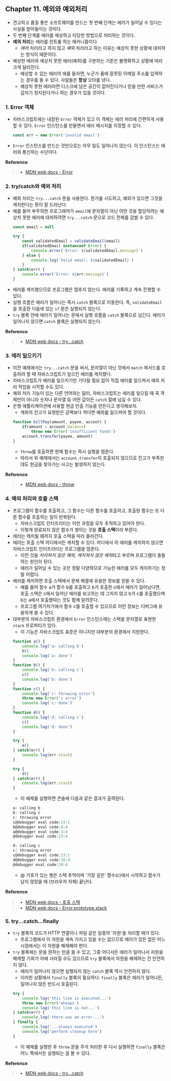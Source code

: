 ## Chapter 11. 예외와 예외처리
- 견고하고 품질 좋은 소프트웨어를 만드는 첫 번째 단계는 에러가 일어날 수 있다는 사실을 받아들이는 것이다.
- 두 번째 단계를 에러를 예상하고 타당한 방법으로 처리하는 것이다.
- **예외 처리**는 에러를 컨트롤 하는 매커니즘이다.
    - *에러* 처리라고 하지 않고 *예외* 처리라고 하는 이유는 예상치 못한 상황에 대처하는 방식이 때문이다.
- 예상한 에러와 예상치 못한 에러(예외)를 구분하는 기준은 불명확하고 상황에 따라 크게 달라진다.
    - 예상할 수 있는 에러의 에를 들자면, 누군가 폼에 잘못된 이메일 주소를 입력하는 경우를 들 수 있다. 사람들은 **항상** 오타를 낸다.
    - 예상치 못한 에러라면 디스크에 남은 공간이 없어진다거나 믿을 만한 서비스가 갑자기 정지된다거나 하는 경우가 있을 것이다.

### 1. Error 객체
- 자바스크립트에는 내장된 `Error` 객체가 있고 이 객체는 에러 처리에 간편하게 사용할 수 있다. `Error` 인스턴스를 만들면서 에러 메시지를 지정할 수 있다.
    ```javascript
    const err = new Error('invalid email')
    ```
- `Error` 인스턴스를 만드는 것만으로는 아무 일도 일어나지 않는다. 이 인스턴스는 에러와 통신하는 수단이다.

**Reference**
> - [MDN web docs - Error](https://developer.mozilla.org/ko/docs/Web/JavaScript/Reference/Global_Objects/Error)


### 2. try/catch와 예외 처리
- 예외 처리는 `try...catch` 문을 사용한다. 뭔가를 시도하고, 예외가 있으면 그것을 캐치한다는 뜻이 잘 드러난다.
- 예를 들어 부주의한 프로그래머가 `email`에 문자열이 아닌 어떤 것을 할당하려는 예상치 못한 에러에 대처하려면 `try...catch` 문으로 코드 전체를 감쌀 수 있다.
    ```javascript
    const email = null

    try {
        const validatedEmail = validateEmail(email)
        if(validatedEmail instanceof Error) {
            console.error(`Error: ${validatedEmail.message}`)
        } else {
            console.log(`Valid email: ${validatedEmail}`)
        }
    } catch(err) {
        console.error(`Error: ${err.message}`)
    }
    ```
- 에러를 캐치했으므로 프로그램은 멈추지 않는다. 에러를 기록하고 계속 진행할 수 있다.
- 실행 흐름은 에러가 일어나는 즉시 `catch` 블록으로 이동한다. 즉, `validateEmail`을 호출한 다음에 있는 `if` 문은 실행되지 않는다.
- `try` 블록 안에 에러가 일어나는 문에서 실행 흐름을 `catch` 블록으로 넘긴다. 에러가 일어나지 않으면 `catch` 블록은 실행되지 않는다.

**Reference**
> - [MDN web docs - try...catch](https://developer.mozilla.org/ko/docs/Web/JavaScript/Reference/Statements/try...catch)


### 3. 에러 일으키기
- 이전 예제에서는 `try...catch` 문을 써서, 문자열이 아닌 것에서 `match` 메서드를 호출하려 할 때 자바스크립트가 일으킨 에러를 캐치했다.
- 자바스크립트가 에러를 일으키기만 기다릴 필요 없이 직접 에러를 일으켜서 예외 처리 작업을 시작할 수도 있다.
- 예외 처리 기능이 있는 다른 언어와는 달리, 자바스크립트는 에러를 일으킬 때 꼭 객체만이 아니라 숫자나 문자열 등 어떤 값이든 `catch` 절에 넘길 수 있다.
- 은행 애플리케이션에 사용할 현금 인출 기능을 만든다고 생각해보자.
    - 계좌의 잔고가 요청받은 금액보다 적다면 예외를 일으켜야 할 것이다.
    ```javascript
    function billPay(amount, payee, accout) {
        if(amount > account.balance)
            throw new Error('insufficient funds')
        account.transfer(payee, amount)
    }
    ```
    - `throw`를 호출하면 현재 함수는 즉시 실행을 멈춘다.
    - 따라서 위 예제에서는 `account.transfer`이 호출되지 않으므로 잔고가 부족한데도 현금을 찾아가는 사고는 발생하지 않는다.

**Reference**
> - [MDN web docs - throw](https://developer.mozilla.org/ko/docs/Web/JavaScript/Reference/Statements/throw)


### 4. 예외 처리와 호출 스택
- 프로그램이 함수를 호출하고, 그 함수는 다른 함수를 호출하고, 호출된 함수는 또 다른 함수를 호출하는 일이 반복된다.
    - 자바스크립트 인터프리터는 이런 과정을 모두 추적하고 있어야 한다.
    - 이렇게 완료되지 않은 함수가 쌓이는 것을 **호출 스택**이라 부른다.
- 에러는 캐치될 떄까지 호출 스택을 따라 올라간다.
- 에러는 호출 스택 어디에서든 캐치할 수 있다. 어디에서 이 에러를 캐치하지 않으면 자바스크립트 인터프리터는 프로그램을 멈춘다.
    - 이런 것을 *처리하지 않은 예외, 캐치하지 않은 예외*라고 부르며 프로그램이 충돌하는 원인이 된다.
    - 에러가 일어날 수 있는 곳은 정말 다양하므로 가능한 에러를 모두 캐치하기는 정말 어렵다.
- 에러를 캐치하면 호출 스택에서 문제 해결에 유용한 정보를 얻을 수 있다.
    - 예를 들어 함수 a가 함수 b를 호출하고 b가 호출한 c에서 에러가 일어났다면, 호출 스택은 c에서 일어난 에러를 보고하는 데 그치지 않고 b가 c를 호출했으며 b는 a에서 호출했따는 것도 함께 알려준다.
    - 프로그램 여기저기에서 함수 c를 호출할 수 있으므로 이런 정보는 디버그에 유용하게 쓸 수 있다.
- 대부분의 자바스크립트 환경에서 `Error` 인스턴스에는 스택을 문자열로 표현한 `stack` 프로퍼티가 있다.
    - 이 기능은 자바스크립트 표준은 아니지만 대부분의 환경에서 지원한다.
    ```javascript
    function a() {
        console.log('a: calling b')
        b()
        console.log('a: done')
    }
    function b() {
        console.log('b: calling c')
        c()
        console.log('b: done')
    }
    function c() {
        console.log('c: throwing error')
        throw new Error('c error')
        console.log('c: done')
    }
    function d() {
        console.log('d: calling c')
        c()
        console.log('d: done')
    }

    try {
        a()
    } catch(err) {
        console.log(err.stack)
    }

    try {
        d()
    } catch(err) {
        console.log(err.stack)
    }
    ```
    - 이 예제를 실행하면 콘솔에 다음과 같은 결과가 출력된다.
    ```javascript
    a: calling b
    b: calling c
    c: throwing error
    c@debugger eval code:13:1
    b@debugger eval code:8:4
    a@debugger eval code:3:4
    @debugger eval code:23:4

    d: calling c
    c: throwing error
    c@debugger eval code:13:1
    d@debugger eval code:18:4
    @debugger eval code:29:4
    ```
    - @ 기호가 있는 행은 스택 추적이며 '가장 깊은' 함수(c)에서 시작하고 함수가 남지 않았을 때 (브라우저 자체) 끝난다.

**Reference**
> - [MDN web docs - 호출 스택](https://developer.mozilla.org/ko/docs/Glossary/Call_stack)
> - [MDN web docs - Error.prototype.stack](https://developer.mozilla.org/ko/docs/Web/JavaScript/Reference/Global_Objects/Error/stack)


### 5. try...catch...finally
- `try` 블록의 코드가 HTTP 연결이나 파일 같은 일종의 '자원'을 처리할 때가 있다.
    - 프로그램에서 이 자원을 계속 가지고 있을 수는 없으므로 에러가 있든 없든 어느 시점에서는 이 자원을 해제해야 한다.
- `try` 블록에는 문을 원하는 만큼 쓸 수 있고, 그중 어디서든 에러가 일어나서 자원을 해제할 기회가 아예 사라질 수도 있으므로 `try` 블록에서 자원을 해제하는 건 안전하지 않다.
    - 에러가 일어나지 않으면 실행되지 않는 `catch` 블록 역시 안전하지 않다.
    - 이러한 상황에서 `finally` 블록이 필요하다. `finally` 블록은 에러가 일어나든, 일어나지 않든 반드시 호출된다.
    ```javascript
    try {
        console.log('this line is executed...')
        throw new Error('whoops')
        console.log('this line is not...')
    } catch(err) {
        console.log('there was an error...')
    } finally {
        console.log('...always executed')
        console.log('perform cleanup here')
    }
    ```
    - 이 예제를 실행한 후 `throw` 문을 주석 처리한 후 다시 실행하면 `finally` 블록은 어느 쪽에서든 실행되는 걸 볼 수 있다.
    
**Reference**
> - [MDN web docs - try...catch](https://developer.mozilla.org/ko/docs/Web/JavaScript/Reference/Statements/try...catch)